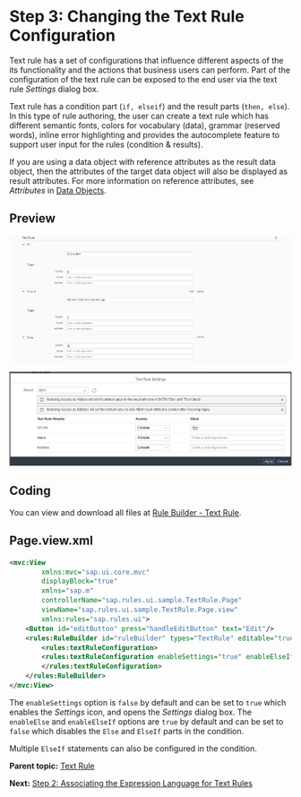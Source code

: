 <!-- loio1758e45f9a1c403e8b2febc1cc7e51e3 -->

# Step 3: Changing the Text Rule Configuration

Text rule has a set of configurations that influence different aspects of the its functionality and the actions that business users can perform. Part of the configuration of the text rule can be exposed to the end user via the text rule *Settings* dialog box.

Text rule has a condition part \(`if, elseif`\) and the result parts \(`then, else`\). In this type of rule authoring, the user can create a text rule which has different semantic fonts, colors for vocabulary \(data\), grammar \(reserved words\), inline error highlighting and provides the autocomplete feature to support user input for the rules \(condition & results\).

If you are using a data object with reference attributes as the result data object, then the attributes of the target data object will also be displayed as result attributes. For more information on reference attributes, see *Attributes* in [Data Objects](https://help.sap.com/viewer/0e4dd38c4e204f47b1ffd09e5684537b/Cloud/en-US/12725c18964e454c859424322c85fc2a.html).



<a name="loio1758e45f9a1c403e8b2febc1cc7e51e3__section_qqb_rq3_rz"/>

## Preview

 ![](images/Text_rule_with_settings_a179316.png) 

 ![](images/Text_rule_with_settings_dialog_box_5e430bc.png) 



<a name="loio1758e45f9a1c403e8b2febc1cc7e51e3__section_mjx_fn3_rz"/>

## Coding

You can view and download all files at [Rule Builder - Text Rule](https://ui5.sap.com/#/entity/sap.rules.ui.RuleBuilder/sample/sap.rules.ui.sample.TextRule).



<a name="loio1758e45f9a1c403e8b2febc1cc7e51e3__section_jhn_5q3_rz"/>

## Page.view.xml

```xml
<mvc:View
        xmlns:mvc="sap.ui.core.mvc"
        displayBlock="true"
        xmlns="sap.m"
        controllerName="sap.rules.ui.sample.TextRule.Page"
        viewName="sap.rules.ui.sample.TextRule.Page.view"
        xmlns:rules="sap.rules.ui">
    <Button id="editButton" press="handleEditButton" text="Edit"/>
    <rules:RuleBuilder id="ruleBuilder" types="TextRule" editable="true">
		<rules:textRuleConfiguration>
		<rules:textRuleConfiguration enableSettings="true" enableElseIf= "false"/>
		</rules:textRuleConfiguration>
    </rules:RuleBuilder>
</mvc:View> 

```

The `enableSettings` option is `false` by default and can be set to `true` which enables the *Settings* icon, and opens the *Settings* dialog box. The `enableElse` and `enableElseIf` options are `true` by default and can be set to `false` which disables the `Else` and `ElseIf` parts in the condition.

Multiple `ElseIf` statements can also be configured in the condition.

**Parent topic:** [Text Rule](text-rule-80e719a.md "Create a business logic by defining conditions (if, else if) in the form of text that has the result parts (then, else), which is associated with the rule expression language.")

**Next:** [Step 2: Associating the Expression Language for Text Rules](step-2-associating-the-expression-language-for-text-rules-34d774f.md "")

